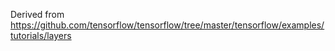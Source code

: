 Derived from https://github.com/tensorflow/tensorflow/tree/master/tensorflow/examples/tutorials/layers
